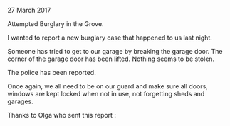 27 March 2017

Attempted Burglary in the Grove.

I wanted to report a new burglary case that happened to us last night.

Someone has tried to get to our garage by breaking the garage door. The corner of the garage door has been lifted. Nothing seems to be stolen.

The police has been reported.

Once again, we all need to be on our guard and make sure all doors, windows are kept locked when not in use, not forgetting sheds and garages.

Thanks to Olga who sent this report :

